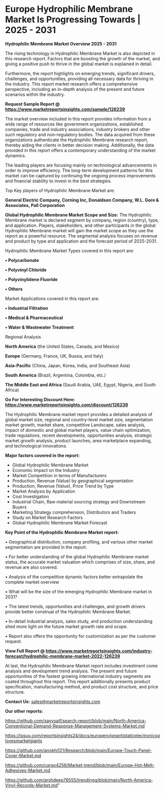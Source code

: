 # Europe Hydrophilic Membrane Market Is Progressing Towards | 2025 - 2031

<Strong> Hydrophilic Membrane Market Overview 2025 - 2031</strong>

The rising technology in Hydrophilic Membrane Market is also depicted in this research report. Factors that are boosting the growth of the market, and giving a positive push to thrive in the global market is explained in detail.

Furthermore, the report highlights on emerging trends, significant drivers, challenges, and opportunities, providing all necessary data for thriving in the industry. This report market research offers a comprehensive perspective, including an in-depth analysis of the present and future scenarios within the industry.

<strong>Request Sample Report @ <a href=https://www.marketreportsinsights.com/sample/126239>https://www.marketreportsinsights.com/sample/126239</a></strong>

The market overview included in this report provides information from a wide range of resources like government organizations, established companies, trade and industry associations, industry brokers and other such regulatory and non-regulatory bodies. The data acquired from these organizations authenticate the Hydrophilic Membrane research report, thereby aiding the clients in better decision making. Additionally, the data provided in this report offers a contemporary understanding of the market dynamics.

The leading players are focusing mainly on technological advancements in order to improve efficiency. The long-term development patterns for this market can be captured by continuing the ongoing process improvements and financial stability to invest in the best strategies.

Top Key players of Hydrophilic Membrane Market are:

<strong>General Electric Company, Corning Inc, Donaldson Company, W.L. Gore & Associates, Pall Corporation</strong>

<strong><b>Global Hydrophilic Membrane Market Scope and Size:</b></strong>
The Hydrophilic Membrane market is declared segment by company, region (country), type, and application. Players, stakeholders, and other participants in the global Hydrophilic Membrane market will gain the market scope as they use the report as a powerful resource. The segmental analysis focuses on revenue and product by type and application and the forecast period of 2025-2031.

Hydrophilic Membrane Market Types covered in this report are:

<strong>• Polycarbonate

• Polyvinyl Chloride

• Polyvinylidene Fluoride

• Others</strong>

Market Applications covered in this report are:

<strong>• Industrial Filtration

• Medical & Pharmaceutical

• Water & Wastewater Treatment</strong> 

Regional Analysis

<strong>North America</strong> (the United States, Canada, and Mexico)

<strong>Europe</strong> (Germany, France, UK, Russia, and Italy)

<strong>Asia-Pacific</strong> (China, Japan, Korea, India, and Southeast Asia)

<strong>South America</strong> (Brazil, Argentina, Colombia, etc.)

<strong>The Middle East and Africa</strong> (Saudi Arabia, UAE, Egypt, Nigeria, and South Africa)

<strong>Go For Interesting Discount Here: <a href=https://www.marketreportsinsights.com/discount/126239>https://www.marketreportsinsights.com/discount/126239</a></strong>

The Hydrophilic Membrane market report provides a detailed analysis of global market size, regional and country-level market size, segmentation market growth, market share, competitive Landscape, sales analysis, impact of domestic and global market players, value chain optimization, trade regulations, recent developments, opportunities analysis, strategic market growth analysis, product launches, area marketplace expanding, and technological innovations.

<strong><b>Major factors covered in the report:</b></strong>
<ul>
  <li>Global Hydrophilic Membrane Market </li>
  <li>Economic Impact on the Industry</li>
  <li>Market Competition in terms of Manufacturers</li>
  <li>Production, Revenue (Value) by geographical segmentation</li>
  <li>Production, Revenue (Value), Price Trend by Type</li>
  <li>Market Analysis by Application</li>
  <li>Cost Investigation</li>
  <li>Industrial Chain, Raw material sourcing strategy and Downstream Buyers</li>
  <li>Marketing Strategy comprehension, Distributors and Traders</li>
  <li>Study on Market Research Factors</li>
  <li>Global Hydrophilic Membrane Market Forecast</li>
</ul>

<strong><b>Key Point of the Hydrophilic Membrane Market report:</b></strong>

• Geographical distribution, company profiling, and various other market segmentation are provided in the report.

• For better understanding of the global Hydrophilic Membrane market status, the accurate market valuation which comprises of size, share, and revenue are also covered.

• Analysis of the competitive dynamic factors better extrapolate the complete market overview

• What will be the size of the emerging Hydrophilic Membrane market in 2031?

• The latest trends, opportunities and challenges, and growth drivers provide better construal of the Hydrophilic Membrane Market.

• In-detail industrial analysis, sales study, and production understanding shed more light on the future market growth rate and scope.

• Report also offers the opportunity for customization as per the customer request.

<strong><b>View Full Report @ <a href=https://www.marketreportsinsights.com/industry-forecast/hydrophilic-membrane-market-2022-126239>https://www.marketreportsinsights.com/industry-forecast/hydrophilic-membrane-market-2022-126239</a></b></strong>


At last, the Hydrophilic Membrane Market report includes investment come analysis and development trend analysis. The present and future opportunities of the fastest growing international industry segments are coated throughout this report. This report additionally presents product specification, manufacturing method, and product cost structure, and price structure.

<strong>Contact Us:</strong>
sales@marketreportsinsights.com

<strong>Our other reports:</strong>

<a href=https://github.com/sayysaif/search-report/blob/main/North-America-Conventional-Demand-Response-Management-Systems-Market.md>https://github.com/sayysaif/search-report/blob/main/North-America-Conventional-Demand-Response-Management-Systems-Market.md</a>

<a href=https://issuu.com/reportsinsights24/docs/europenylonantistaticelectronicsglovesmarketgiants>https://issuu.com/reportsinsights24/docs/europenylonantistaticelectronicsglovesmarketgiants</a>

<a href=https://github.com/anokhi121/Research/blob/main/Europe-Touch-Panel-Cover-Market.md>https://github.com/anokhi121/Research/blob/main/Europe-Touch-Panel-Cover-Market.md</a>

<a href=https://github.com/cargo4256/Market-trend/blob/main/Europe-Hot-Melt-Adhesives-Market.md>https://github.com/cargo4256/Market-trend/blob/main/Europe-Hot-Melt-Adhesives-Market.md</a>

<a href=https://github.com/arshdeep76555/trendingg/blob/main/North-America-Vinyl-Records-Market.md>https://github.com/arshdeep76555/trendingg/blob/main/North-America-Vinyl-Records-Market.md</a>"
